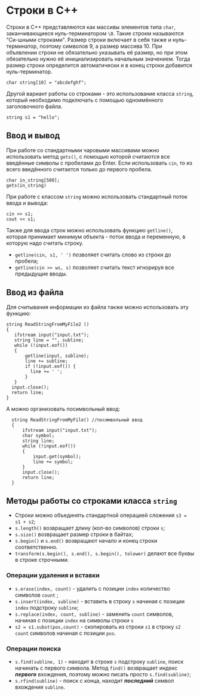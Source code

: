 # Строки в C++

Строки в С++ представляются как массивы элементов типа `char`, заканчивающиеся нуль-терминатором `\0`. Такие строкм называются "Си-шными строками". Размер строки включает в себя также и нуль-терминатор, поэтому символов 9, а размер массива 10. При объявлении строки не обязательно указывать её размер, но при этом обязательно нужно её инициализировать начальным значением. Тогда размер строки определится автоматически и в конец строки добавится нуль-терминатор.

    char string[10] = "abcdefghf";
    
Другой вариант работы со строками - это использование класса `string`, который необходимо подключать с помощью одноимённого заголовочного файла.

    string s1 = "hello";
    
## Ввод и вывод 

При работе со стандартными чаровыми массивами можно использовать метод `gets()`, с помощью которой считаются все введённые символы с пробелами до Enter. Если использовать `cin`, то из всего введённого считается только до первого пробела.

    char in_string[500]; 
    gets(in_string)

При работе с классом `string` можно использовать стандартный поток ввода и вывода:

    cin >> s1;
    cout << s1;
    
Также для ввода строк можно использовать функцию `getline()`, которая принимает минимум объекта - поток ввода и переменную, в которую надо считать строку.

- `getline(cin, s1, ' ')` позволяет считать слово из строки до пробела;
- `getline(cin >> ws, s)` позволяет считать текст игнорируя все предыдущие вводы.

## Ввод из файла
Для считывания информации из файла также можно использовать эту функцию:

    string ReadStringFromMyFile2 ()
    {
       ifstream input("input.txt");
       string line = "", subline;
       while (!input.eof())
       {
           getline(input, subline);
           line += subline;
           if (!input.eof()) {
             line += ' ';
           }
       }
      input.close();
      return line;
    }

А можно организовать посимвольный ввод:

      
      string ReadStringFromMyFile() //посимвольный ввод
      {
          ifstream input("input.txt");
          char symbol;
          string line;
          while (!input.eof())
          {
              input.get(symbol);
              line += symbol;
          }
          input.close();
          return line;
      }

## Методы работы со строками класса `string`

- Строки можно объединять стандартной операцией сложения `s3 = s1 + s2`;
- `s.length()` возвращает длину (кол-во символов) строки `s`;
- `s.size()` возвращает размер строки в байтах;
- `s.begin()` и `s.end()` возвращают начало и конец строки соответственно.
- `transform(s.begin(), s.end(), s.begin(), tolower)` делают все буквы в строке строчными.
      
### Операции удаления и вставки
- `s.erase(index, count)` - удалить с позиции `index` количество символов `count` ;
- `s.insert(index, subline)` - вставить в строку `s` начиная с позиции `index` подстроку `subline`;
- `s.replace(index, count, subline)` - заменить `count` символов, начиная с позиции `index` на символы строки `s`
- `s2 = s1.subst(pos,count)` - скопировать из строки `s1` в строку `s2` `count` символов начиная с позиции `pos`.

### Операции поиска
- `s.find(subline, 1)` - находит в строке `s` подстроку `subline`, поиск начинать с первого символа. Метод `find()` возвращает индекс ***первого*** вхождения, поэтому можно писать просто `s.find(subline)`;
- `s.rfind(subline)` - поиск с конца, находит ***последний*** символ вхождения `subline`.
